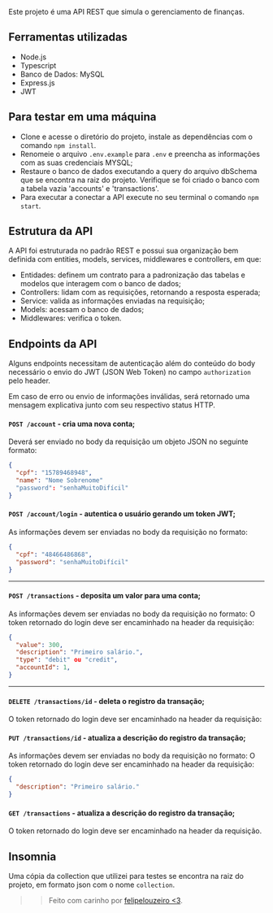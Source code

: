 Este projeto é uma API REST que simula o gerenciamento de finanças.

## Ferramentas utilizadas

- Node.js
- Typescript
- Banco de Dados: MySQL
- Express.js
- JWT

## Para testar em uma máquina

- Clone e acesse o diretório do projeto, instale as dependências com o comando `npm install`.
- Renomeie o arquivo `.env.example` para `.env` e preencha as informações com as suas credenciais MYSQL;
- Restaure o banco de dados executando a query do arquivo dbSchema que se encontra na raiz do projeto. Verifique se foi criado o banco com a tabela vazia 'accounts' e 'transactions'.
- Para executar a conectar a API execute no seu terminal o comando `npm start`.

## Estrutura da API

A API foi estruturada no padrão REST e possui sua organização bem definida com entities, models, services, middlewares e controllers, em que:

- Entidades: definem um contrato para a padronização das tabelas e modelos que interagem com o banco de dados;
- Controllers: lidam com as requisições, retornando a resposta esperada;
- Service: valida as informações enviadas na requisição;
- Models: acessam o banco de dados;
- Middlewares: verifica o token.

## Endpoints da API

Alguns endpoints necessitam de autenticação além do conteúdo do body necessário o envio do JWT (JSON Web Token) no campo `authorization` pelo header.

Em caso de erro ou envio de informações inválidas, será retornado uma mensagem explicativa junto com seu respectivo status HTTP.

#### `POST /account` - cria uma nova conta;

Deverá ser enviado no body da requisição um objeto JSON no seguinte formato:

```json
{
  "cpf": "15789468948",
  "name": "Nome Sobrenome"
  "password": "senhaMuitoDifícil"
}
```

#### `POST /account/login` - autentica o usuário gerando um token JWT;

As informações devem ser enviadas no body da requisição no formato:

```json
{
  "cpf": "48466486868",
  "password": "senhaMuitoDifícil"
}
```

<hr>

#### `POST /transactions` - deposita um valor para uma conta;

As informações devem ser enviadas no body da requisição no formato:
O token retornado do login deve ser encaminhado na header da requisição:

```json
{
  "value": 300,
  "description": "Primeiro salário.",
  "type": "debit" ou "credit",
  "accountId": 1,
}
```

<hr>

#### `DELETE /transactions/id` - deleta o registro da transação;

O token retornado do login deve ser encaminhado na header da requisição:

#### `PUT /transactions/id` - atualiza a descrição do registro da transação;

As informações devem ser enviadas no body da requisição no formato:
O token retornado do login deve ser encaminhado na header da requisição:

```json
{
  "description": "Primeiro salário."
}
```

#### `GET /transactions` - atualiza a descrição do registro da transação;

O token retornado do login deve ser encaminhado na header da requisição.

## Insomnia

Uma cópia da collection que utilizei para testes se encontra na raiz do projeto, em formato json com o nome `collection`.

> > Feito com carinho por [felipelouzeiro <3](https://www.linkedin.com/in/felipelouzeiro/).
